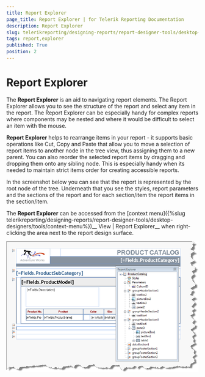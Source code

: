 ```yaml
---
title: Report Explorer
page_title: Report Explorer | for Telerik Reporting Documentation
description: Report Explorer
slug: telerikreporting/designing-reports/report-designer-tools/desktop-designers/tools/report-explorer
tags: report,explorer
published: True
position: 2
---
```


# Report Explorer



The __Report Explorer__ is an aid to navigating report elements. The Report Explorer allows you to see the structure of the report 
        and select any item in the report. The Report Explorer can be especially handy for complex reports where components may be nested and where it would be difficult 
        to select an item with the mouse. 
      

__Report Explorer__ helps to rearrange items in your report - it supports basic operations like Cut, Copy and Paste that allow you to move 
        a selection of report items to another node in the tree view, thus assigning them to a new parent. 
        You can also reorder the selected report items by dragging and dropping them onto any sibling node. This is especially handy when its needed to maintain strict
        items order for creating accessible reports.
      

In the screenshot below you can see that the report is represented by the root node of the tree. Underneath that you see the styles, report parameters and the sections of the report and for each section/item the report items in the section/item.
      

The __Report Explorer__ can be accessed from the [context menu]({%slug telerikreporting/designing-reports/report-designer-tools/desktop-designers/tools/context-menu%})__ View | Report Explorer__ when right-clicking the area next to the report design surface.
      

![](images/UI003.png)
